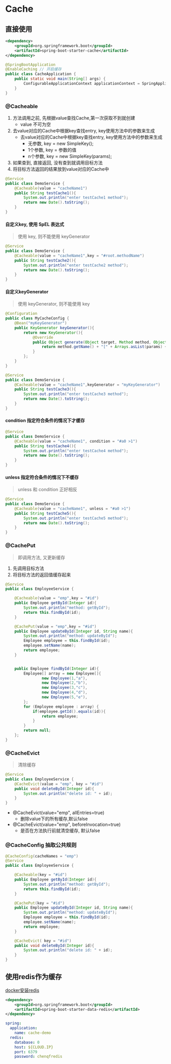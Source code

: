 # Cache

## 直接使用

```xml
<dependency>
    <groupId>org.springframework.boot</groupId>
    <artifactId>spring-boot-starter-cache</artifactId>
</dependency>
```

```java
@SpringBootApplication
@EnableCaching // 开启缓存
public class CacheApplication {
    public static void main(String[] args) {
        ConfigurableApplicationContext applicationContext = SpringApplication.run(CacheApplication.class, args);
    }
}
```

### @Cacheable

1. 方法调用之前, 先根据value查找Cache,第一次获取不到就创建
   + value 不可为空
2. 去value对应的Cache中根据key查找entry, key使用方法中的参数来生成
   + 去value对应的Cache中根据key查找entry, key使用方法中的参数来生成
     + 无参数, key = new SimpleKey();
     + 1个参数, key = 参数的值
     + n个参数, key = new SimpleKey(params);
3. 如果查到, 直接返回, 没有查到就调用目标方法
4. 将目标方法返回的结果放到value对应的Cache中

```java
@Service
public class DemoService {
    @Cacheable(value = "cacheName1")
    public String testCache1(){
        System.out.println("enter testCache1 method");
        return new Date().toString();
    }
}
```

#### 自定义key, 使用 SpEL 表达式
> 使用 key, 则不能使用 keyGenerator

```java
@Service
public class DemoService {
    @Cacheable(value = "cacheName1",key = "#root.methodName")
    public String testCache2(){
        System.out.println("enter testCache2 method");
        return new Date().toString();
    }
}
```

#### 自定义keyGenerator
> 使用 keyGenerator, 则不能使用 key

```java
@Configuration
public class MyCacheConfig {
    @Bean("myKeyGenerator")
    public KeyGenerator keyGenerator(){
        return new KeyGenerator(){
            @Override
            public Object generate(Object target, Method method, Object... params) {
                return method.getName() + "[" + Arrays.asList(params) + "]";
            }
        };
    }
}
```
```java
@Service
public class DemoService {
    @Cacheable(value = "cacheName1",keyGenerator = "myKeyGenerator")
    public String testCache3(){
        System.out.println("enter testCache3 method");
        return new Date().toString();
    }
}
```

#### condition 指定符合条件的情况下才缓存

```java
@Service
public class DemoService {
    @Cacheable(value = "cacheName1", condition = "#a0 >1")
    public String testCache4(){
        System.out.println("enter testCache4 method");
        return new Date().toString();
    }
}
```

#### unless 指定符合条件的情况下不缓存

> unless 和 condition 正好相反

```java
@Service
public class DemoService {
    @Cacheable(value = "cacheName1", unless = "#a0 >1")
    public String testCache5(){
        System.out.println("enter testCache5 method");
        return new Date().toString();
    }
}
```

### @CachePut

> 即调用方法, 又更新缓存

1. 先调用目标方法
2. 将目标方法的返回值缓存起来

```java
@Service
public class EmployeeService {

    @Cacheable(value = "emp",key = "#id")
    public Employee getById(Integer id){
        System.out.println("method: getById");
        return this.findById(id);
    }

    @CachePut(value = "emp",key = "#id")
    public Employee updateById(Integer id, String name){
        System.out.println("method: updateById");
        Employee employee = this.findById(id);
        employee.setName(name);
        return employee;
    }


    public Employee findById(Integer id){
        Employee[] array = new Employee[]{
                new Employee(1,"a"),
                new Employee(2,"b"),
                new Employee(3,"c"),
                new Employee(4,"d"),
                new Employee(5,"e"),
        };
        for (Employee employee : array) {
            if(employee.getId().equals(id)){
                return employee;
            }
        }
        return null;
    };
}
```

### @CacheEvict

> 清除缓存

```java
@Service
public class EmployeeService {
    @CacheEvict(value = "emp", key = "#id")
    public void deleteById(Integer id){
        System.out.println("delete id: " + id);
    }
}
```

+ @CacheEvict(value="emp", allEntries=true) 
  + 删除value下的所有缓存,默认false
+ @CacheEvict(value="emp", beforeInvocation=true) 
  + 是否在方法执行前就清空缓存, 默认false

### @CacheConfig 抽取公共规则
```java
@CacheConfig(cacheNames = "emp")
@Service
public class EmployeeService {

    @Cacheable(key = "#id")
    public Employee getById(Integer id){
        System.out.println("method: getById");
        return this.findById(id);
    }

    @CachePut(key = "#id")
    public Employee updateById(Integer id, String name){
        System.out.println("method: updateById");
        Employee employee = this.findById(id);
        employee.setName(name);
        return employee;
    }

    @CacheEvict( key = "#id")
    public void deleteById(Integer id){
        System.out.println("delete id: " + id);
    }
}
```

## 使用redis作为缓存

[docker安装redis](../redis-demo)

```xml
<dependency>
    <groupId>org.springframework.boot</groupId>
    <artifactId>spring-boot-starter-data-redis</artifactId>
</dependency>
```

```yaml
spring:
  application:
    name: cache-demo
  redis:
    database: 0
    host: ${CLOUD.IP}
    port: 6379
    password: chenqfredis
```